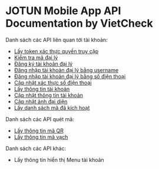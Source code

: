 # JOTUN Mobile App API Documentation by VietCheck

Danh sách các API liên quan tới tài khoản:

- [Lấy token xác thực quyền truy cập](https://github.com)
- [Kiểm tra mã đại lý](https://github.com)
- [Đăng ký tài khoản đại lý](https://github.com)
- [Đăng nhập tài khoản đại lý bằng username](https://github.com)
- [Đăng nhập tài khoản đại lý bằng số điện thoại](https://github.com)
- [Cập nhật xác thực số điện thoại](https://github.com)
- [Lấy thông tin tài khoản](https://github.com)
- [Cập nhật thông tin tài khoản](https://github.com)
- [Cập nhật ảnh đại diện](https://github.com)
- [Lấy danh sách mã đã kích hoạt](https://github.com)

Danh sách các API quét mã:

- [Lấy thông tin mã QR](https://github.com)
- [Lấy thông tin mã vạch](https://github.com)

Danh sách các API khác:

- Lấy thông tin hiển thị Menu tài khoản
